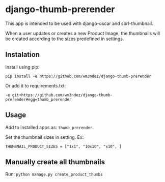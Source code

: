 # django-thumb-prerender

This app is intended to be used with django-oscar and sorl-thumbnail.

When a user updates or creates a new Product Image, the thumbnails will be created according to the sizes predefined in settings.

## Instalation

Install using pip:
~~~
pip install -e https://github.com/wm3ndez/django-thumb-prerender
~~~

Or add it to requirements.txt: 
~~~
-e git+https://github.com/wm3ndez/django-thumb-prerender#egg=thumb_prerender
~~~

## Usage
Add to installed apps as: `thumb_prerender`.

Set the thumbnail sizes in setting. Ex:
~~~
THUMBNAIL_PRODUCT_SIZES = ["1x1", "10x10", "x10", ]
~~~

## Manually create all thumbnails

Run: `python manage.py create_product_thumbs`